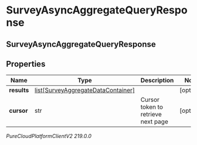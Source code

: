 # SurveyAsyncAggregateQueryResponse

## SurveyAsyncAggregateQueryResponse

## Properties

|Name | Type | Description | Notes|
|------------ | ------------- | ------------- | -------------|
| **results** | [list[SurveyAggregateDataContainer]](SurveyAggregateDataContainer) |  | [optional] |
| **cursor** | str | Cursor token to retrieve next page | [optional] |



_PureCloudPlatformClientV2 219.0.0_
